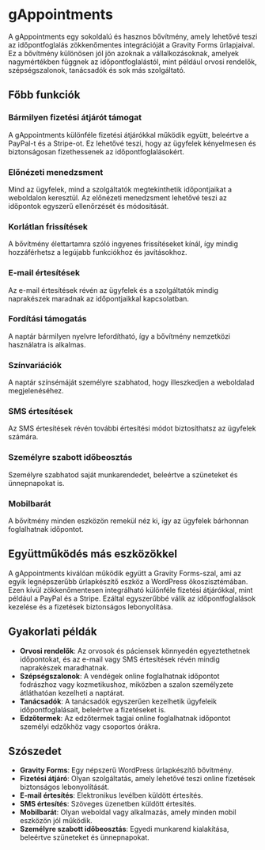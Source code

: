 # gAppointments

A gAppointments egy sokoldalú és hasznos bővítmény, amely lehetővé teszi az időpontfoglalás zökkenőmentes integrációját a Gravity Forms űrlapjaival. Ez a bővítmény különösen jól jön azoknak a vállalkozásoknak, amelyek nagymértékben függnek az időpontfoglalástól, mint például orvosi rendelők, szépségszalonok, tanácsadók és sok más szolgáltató.

## Főbb funkciók

### Bármilyen fizetési átjárót támogat
A gAppointments különféle fizetési átjárókkal működik együtt, beleértve a PayPal-t és a Stripe-ot. Ez lehetővé teszi, hogy az ügyfelek kényelmesen és biztonságosan fizethessenek az időpontfoglalásokért.

### Előnézeti menedzsment
Mind az ügyfelek, mind a szolgáltatók megtekinthetik időpontjaikat a weboldalon keresztül. Az előnézeti menedzsment lehetővé teszi az időpontok egyszerű ellenőrzését és módosítását.

### Korlátlan frissítések
A bővítmény élettartamra szóló ingyenes frissítéseket kínál, így mindig hozzáférhetsz a legújabb funkciókhoz és javításokhoz.

### E-mail értesítések
Az e-mail értesítések révén az ügyfelek és a szolgáltatók mindig naprakészek maradnak az időpontjaikkal kapcsolatban.

### Fordítási támogatás
A naptár bármilyen nyelvre lefordítható, így a bővítmény nemzetközi használatra is alkalmas.

### Színvariációk
A naptár színsémáját személyre szabhatod, hogy illeszkedjen a weboldalad megjelenéséhez.

### SMS értesítések
Az SMS értesítések révén további értesítési módot biztosíthatsz az ügyfelek számára.

### Személyre szabott időbeosztás
Személyre szabhatod saját munkarendedet, beleértve a szüneteket és ünnepnapokat is.

### Mobilbarát
A bővítmény minden eszközön remekül néz ki, így az ügyfelek bárhonnan foglalhatnak időpontot.

## Együttműködés más eszközökkel

A gAppointments kiválóan működik együtt a Gravity Forms-szal, ami az egyik legnépszerűbb űrlapkészítő eszköz a WordPress ökoszisztémában. Ezen kívül zökkenőmentesen integrálható különféle fizetési átjárókkal, mint például a PayPal és a Stripe. Ezáltal egyszerűbbé válik az időpontfoglalások kezelése és a fizetések biztonságos lebonyolítása.

## Gyakorlati példák

- **Orvosi rendelők**: Az orvosok és páciensek könnyedén egyeztethetnek időpontokat, és az e-mail vagy SMS értesítések révén mindig naprakészek maradhatnak.
- **Szépségszalonok**: A vendégek online foglalhatnak időpontot fodrászhoz vagy kozmetikushoz, miközben a szalon személyzete átláthatóan kezelheti a naptárat.
- **Tanácsadók**: A tanácsadók egyszerűen kezelhetik ügyfeleik időpontfoglalásait, beleértve a fizetéseket is.
- **Edzőtermek**: Az edzőtermek tagjai online foglalhatnak időpontot személyi edzőkhöz vagy csoportos órákra.

## Szószedet

- **Gravity Forms**: Egy népszerű WordPress űrlapkészítő bővítmény.
- **Fizetési átjáró**: Olyan szolgáltatás, amely lehetővé teszi online fizetések biztonságos lebonyolítását.
- **E-mail értesítés**: Elektronikus levélben küldött értesítés.
- **SMS értesítés**: Szöveges üzenetben küldött értesítés.
- **Mobilbarát**: Olyan weboldal vagy alkalmazás, amely minden mobil eszközön jól működik.
- **Személyre szabott időbeosztás**: Egyedi munkarend kialakítása, beleértve szüneteket és ünnepnapokat.